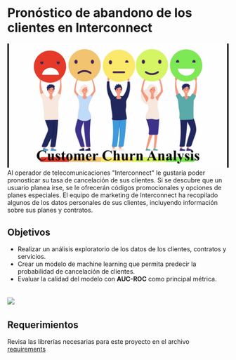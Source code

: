 # Pronóstico de abandono de los clientes en **Interconnect**
<img src="churn.jpg">
Al operador de telecomunicaciones "Interconnect" le gustaría poder pronosticar su tasa de cancelación de sus clientes. Si se descubre que un usuario planea irse, 
se le ofrecerán códigos promocionales y opciones de planes especiales. El equipo de marketing de Interconnect ha recopilado algunos de los datos personales de sus clientes, 
incluyendo información sobre sus planes y contratos.

## Objetivos
- Realizar un análisis exploratorio de los datos de los clientes, contratos y servicios.
- Crear un modelo de machine learning que permita predecir la probabilidad de cancelación de clientes. 
- Evaluar la calidad del modelo con **AUC-ROC** como principal métrica.

## <img src="https://d30ql1y9posr4b.cloudfront.net/es-mex/tild3739-6666-4239-b032-623136613631__colordark.svg" width="120">


## Requerimientos

Revisa las librerías necesarias para este proyecto en el archivo [requirements](https://github.com/angelicavelez/customer_churn_prediction_model_final_project/blob/main/requirements.txt)